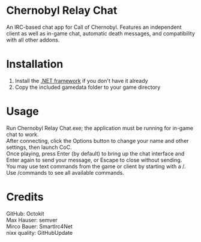 # Chernobyl Relay Chat
An IRC-based chat app for Call of Chernobyl. Features an independent client as well as in-game chat, automatic death messages, and compatibility with all other addons.

# Installation
1. Install the [.NET framework](https://www.microsoft.com/net/download/framework) if you don't have it already  
2. Copy the included gamedata folder to your game directory  

# Usage
Run Chernobyl Relay Chat.exe; the application must be running for in-game chat to work.  
After connecting, click the Options button to change your name and other settings, then launch CoC.  
Once playing, press Enter (by default) to bring up the chat interface and Enter again to send your message, or Escape to close without sending.  
You may use text commands from the game or client by starting with a /. Use /commands to see all available commands.  

# Credits
GitHub: Octokit  
Max Hauser: semver  
Mirco Bauer: SmartIrc4Net  
nixx quality: GitHubUpdate  
